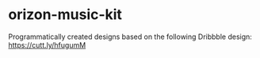 # orizon-music-kit
Programmatically created designs based on the following Dribbble design: https://cutt.ly/hfugumM
